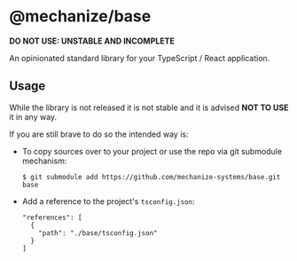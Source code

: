 # @mechanize/base

**DO NOT USE: UNSTABLE AND INCOMPLETE**

An opinionated standard library for your TypeScript / React application.

## Usage

While the library is not released it is not stable and it is advised **NOT TO
USE** it in any way.

If you are still brave to do so the intended way is:

- To copy sources over to your project or use the repo via git submodule
  mechanism:

  ```
  $ git submodule add https://github.com/mechanize-systems/base.git base
  ```

- Add a reference to the project's `tsconfig.json`:

  ```
  "references": [
    {
      "path": "./base/tsconfig.json"
    }
  ]
  ```
